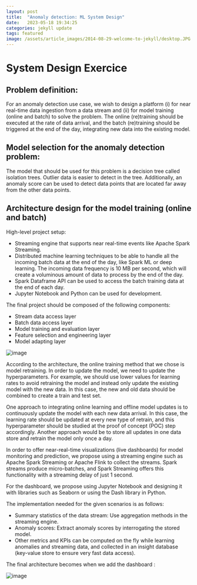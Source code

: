 ```yaml
---
layout: post
title:  "Anomaly detection: ML System Design"
date:   2023-05-18 19:34:25
categories: jekyll update
tags: featured
image: /assets/article_images/2014-08-29-welcome-to-jekyll/desktop.JPG
---
```

# **System Design Exercice**

## Problem definition:
For an anomaly detection use case, we wish to design a platform (i) for near real-time data ingestion from a data stream and (ii) for model training (online and batch) to solve the problem. The online (re)training should be executed at the rate of data arrival, and the batch (re)training should be triggered at the end of the day, integrating new data into the existing model. 

## Model selection for the anomaly detection problem:
The model that should be used for this problem is a decision tree called isolation trees. Outlier data is easier to detect in the tree. Additionally, an anomaly score can be used to detect data points that are located far away from the other data points.

## Architecture design for the model training (online and batch)
High-level project setup:

- Streaming engine that supports near real-time events like Apache Spark Streaming.
- Distributed machine learning techniques to be able to handle all the incoming batch data at the end of the day, like Spark ML or deep learning. The incoming data frequency is 10 MB per second, which will create a voluminous amount of data to process by the end of the day.
- Spark Dataframe API can be used to access the batch training data at the end of each day.
- Jupyter Notebook and Python can be used for development.

The final project should be composed of the following components:

- Stream data access layer
- Batch data access layer
- Model training and evaluation layer
- Feature selection and engineering layer
- Model adapting layer


![image](https://user-images.githubusercontent.com/10657080/232062716-1ba60d68-9988-4fe0-824c-241ac19e5dd2.png)


According to the architecture, the online training method that we chose is model retraining. In order to update the model, we need to update the hyperparameters. For example, we should use lower values for learning rates to avoid retraining the model and instead only update the existing model with the new data. In this case, the new and old data should be combined to create a train and test set.

One approach to integrating online learning and offline model updates is to continuously update the model with each new data arrival. In this case, the learning rate should be updated at every new type of retrain, and this hyperparameter should be studied at the proof of concept (POC) step accordingly. Another approach would be to store all updates in one data store and retrain the model only once a day.

In order to offer near-real-time visualizations (live dashboards) for model monitoring and prediction, we propose using a streaming engine such as Apache Spark Streaming or Apache Flink to collect the streams. Spark streams produce micro-batches, and Spark Streaming offers this functionality with a streaming delay of just 1 second.

For the dashboard, we propose using Jupyter Notebook and designing it with libraries such as Seaborn or using the Dash library in Python.

The implementation needed for the given scenarios is as follows:

- Summary statistics of the data stream: Use aggregation methods in the streaming engine.
- Anomaly scores: Extract anomaly scores by interrogating the stored model.
- Other metrics and KPIs can be computed on the fly while learning anomalies and streaming data, and collected in an insight database (key-value store to ensure very fast data access).

The final architecture becomes when we add the dashboard :


![image](https://user-images.githubusercontent.com/10657080/232062601-d0cb5b42-f8b1-4417-a40d-87896fa47deb.png)





